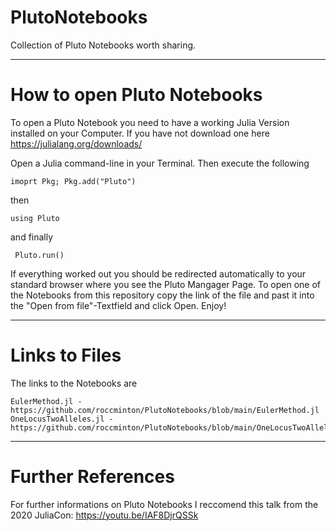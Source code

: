 # PlutoNotebooks
Collection of Pluto Notebooks worth sharing.

---
# How to open Pluto Notebooks

To open a Pluto Notebook you need to have a working Julia Version installed on your Computer. If you have not download one here https://julialang.org/downloads/

Open a Julia command-line in your Terminal. Then execute the following

    imoprt Pkg; Pkg.add("Pluto")
   
then
 
    using Pluto
  
and finally
  
     Pluto.run()
     
If everything worked out you should be redirected automatically to your standard browser where you see the Pluto Mangager Page. To open one of the Notebooks from this repository copy the link of the file and past it into the "Open from file"-Textfield and click Open. Enjoy!

---
# Links to Files

The links to the Notebooks are

    EulerMethod.jl - https://github.com/roccminton/PlutoNotebooks/blob/main/EulerMethod.jl
    OneLocusTwoAlleles.jl - https://github.com/roccminton/PlutoNotebooks/blob/main/OneLocusTwoAlleles.jl

---
# Further References

For further informations on Pluto Notebooks I reccomend this talk from the 2020 JuliaCon: https://youtu.be/IAF8DjrQSSk 
